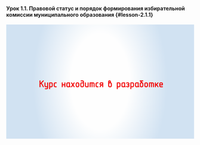 #### Урок 1.1. Правовой статус и порядок формирования избирательной комиссии муниципального образования {#lesson-2.1.1}

![Урок 1.1.](./2.1.1.1.svg)
